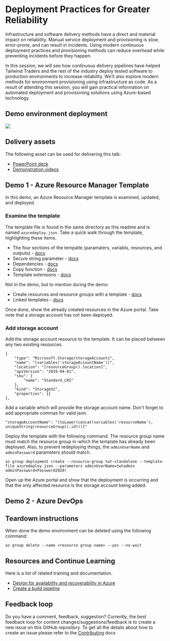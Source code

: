 # Deployment Practices for Greater Reliability

Infrastructure and software delivery methods have a direct and material impact on reliability. Manual service deployment and provisioning is slow, error-prone, and can result in incidents. Using modern continuous deployment practices and provisioning methods can reduce overhead while preventing incidents before they happen.

In this session, we will see how continuous delivery pipelines have helped Tailwind Traders and the rest of the industry deploy tested software to production environments to increase reliability. We’ll also explore modern methods for environment provisioning using infrastructure as code. As a result of attending this session, you will gain practical information on automated deployment and provisioning solutions using Azure-based technology.

## Demo environment deployment

<a href="https://portal.azure.com/#create/Microsoft.Template/uri/https%3A%2F%2Fraw.githubusercontent.com%2Fmicrosoft%2Fignite-learning-paths%2Fmaster%2Fops%2Fops40%2Fdeployment%2Fazuredeploy.json" target="_blank">
 <img src="http://azuredeploy.net/deploybutton.png"/>
</a>

## Delivery assets

The following asset can be used for delivering this talk:

- [PowerPoint deck]()
- [Demonstration videos]()

## Demo 1 - Azure Resource Manager Template

In this demo, an Azure Resource Manager template is examined, updated, and deployed.

### Examine the template

The template file is found in the same directory as this readme and is named `azuredeploy.json`. Take a quick walk through the template, highlighting these items.

- The four sections of the tempalte (paramaters, variabls, resources, and outputs) - [docs](https://docs.microsoft.com/en-us/azure/azure-resource-manager/resource-group-authoring-templates)
- Secure string parameter - [docs](https://docs.microsoft.com/en-us/azure/azure-resource-manager/template-best-practices#security-recommendations-for-parameters)
- Dependencies - [docs](https://docs.microsoft.com/en-us/azure/azure-resource-manager/resource-group-define-dependencies#reference-and-list-functions)
- Copy function - [docs](https://docs.microsoft.com/en-us/azure/azure-resource-manager/resource-group-create-multiple)
- Template extensions - [docs](https://docs.microsoft.com/en-us/azure/azure-resource-manager/resource-manager-use-extensions)

Not in the demo, but to mention during the demo:

- Create resources and resource groups with a template - [docs](https://docs.microsoft.com/en-us/azure/azure-resource-manager/deploy-to-subscription)
- Linked templates - [docs](https://docs.microsoft.com/en-us/azure/azure-resource-manager/resource-group-linked-templates)

Once done, show the already created resources in the Azure portal. Take note that a storage account has not been deployed.

### Add storage account

Add the storage account resource to the template. It can be placed between any two existing resources.

```
{
    "type": "Microsoft.Storage/storageAccounts",
    "name": "[variables('storageAccountName')]",
    "location": "[resourceGroup().location]",
    "apiVersion": "2019-04-01",
    "sku": {
        "name": "Standard_LRS"
    },
    "kind": "StorageV2",
    "properties": {}
},
```

Add a variable which will provide the storage account name. Don't forget to add appropriate commas for valid json.

```
"storageAccountName": "[toLower(concat(variables('resourceName'), uniqueString(resourceGroup().id)))]"
```

Deploy the template with the following command. The resource group name must match the resource group in-which the template has already been deployed. Also, to prevent redeploying things, the `adminUserName` and `adminPassword` parameters should match.

```
az group deployment create --resource-group twt-standalone --template-file azuredeploy.json --parameters adminUserName=twtadmin adminPassword=Password2020!
```

Open up the Azure portal and show that the deployment is occurring and that the only affected resource is the storage account being added.

## Demo 2 - Azure DevOps

<TODO>

## Teardown instructions

When done the demo environment can be deleted using the following command:

```
az group delete --name <resource group name> --yes --no-wait
```

## Resources and Continue Learning

Here is a list of related training and documentation.

- [Design for availability and recoverability in Azure](https://docs.microsoft.com/en-us/learn/modules/design-for-availability-and-recoverability-in-azure/)
- [Create a build pipeline](https://docs.microsoft.com/en-us/learn/modules/create-a-build-pipeline/)

## Feedback loop

Do you have a comment, feedback, suggestion? Currently, the best feedback loop for content changes/suggestions/feedback is to create a new issue on this GitHub repository. To get all the details about how to create an issue please refer to the [Contributing](../../contributing.md) docs